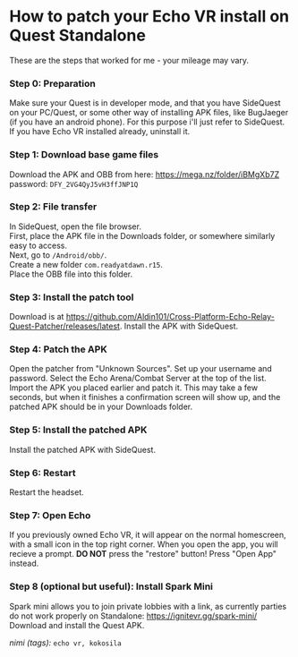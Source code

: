 # How to patch your Echo VR install on Quest Standalone

These are the steps that worked for me - your mileage may vary.

### Step 0: Preparation

Make sure your Quest is in developer mode, and that you have SideQuest on your PC/Quest, or some other way of installing APK files, like BugJaeger (if you have an android phone). For this purpose i'll just refer to SideQuest. If you have Echo VR installed already, uninstall it. 

### Step 1: Download base game files

Download the APK and OBB from here: https://mega.nz/folder/iBMgXb7Z  
password: `DFY_2VG4QyJ5vH3ffJNP1Q`

### Step 2: File transfer

In SideQuest, open the file browser.  
First, place the APK file in the Downloads folder, or somewhere similarly easy to access.  
Next, go to `/Android/obb/`.  
Create a new folder `com.readyatdawn.r15`.  
Place the OBB file into this folder.  

### Step 3: Install the patch tool

Download is at https://github.com/Aldin101/Cross-Platform-Echo-Relay-Quest-Patcher/releases/latest. Install the APK with SideQuest.

### Step 4: Patch the APK
Open the patcher from "Unknown Sources". Set up your username and password. Select the Echo Arena/Combat Server at the top of the list. Import the APK you placed earlier and patch it. This may take a few seconds, but when it finishes a confirmation screen will show up, and the patched APK should be in your Downloads folder.

### Step 5: Install the patched APK
Install the patched APK with SideQuest. 

### Step 6: Restart
Restart the headset. 

### Step 7: Open Echo
If you previously owned Echo VR, it will appear on the normal homescreen, with a small icon in the top right corner. When you open the app, you will recieve a prompt. **DO NOT** press the "restore" button! Press "Open App" instead.  

### Step 8 (optional but useful): Install Spark Mini
Spark mini allows you to join private lobbies with a link, as currently parties do not work properly on Standalone: https://ignitevr.gg/spark-mini/  
Download and install the Quest APK. 
  
*nimi (tags):* `echo vr, kokosila`

